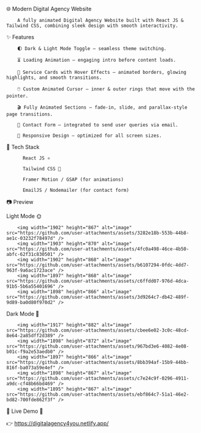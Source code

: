 🌐 Modern Digital Agency Website

        A fully animated Digital Agency Website built with React JS & Tailwind CSS, combining sleek design with smooth interactivity.

✨ Features

        🌓 Dark & Light Mode Toggle – seamless theme switching.
        
        ⏳ Loading Animation – engaging intro before content loads.
        
        🎨 Service Cards with Hover Effects – animated borders, glowing highlights, and smooth transitions.
        
        🖱️ Custom Animated Cursor – inner & outer rings that move with the pointer.
        
        🎬 Fully Animated Sections – fade-in, slide, and parallax-style page transitions.
        
        📩 Contact Form – integrated to send user queries via email.
        
        📱 Responsive Design – optimized for all screen sizes.

🚀 Tech Stack

          React JS ⚛️
          
          Tailwind CSS 🎨
          
          Framer Motion / GSAP (for animations)
          
          EmailJS / Nodemailer (for contact form)

📷 Preview



 Light Mode 🌞

        <img width="1902" height="867" alt="image" src="https://github.com/user-attachments/assets/3282e18b-553b-44b8-ae1c-03232f78497d" />
        <img width="1903" height="870" alt="image" src="https://github.com/user-attachments/assets/4fc0a498-46ce-4b50-abfc-62f31c830501" />
        <img width="1902" height="868" alt="image" src="https://github.com/user-attachments/assets/b6107294-0fdc-4dd7-963f-9a6ac1723ace" />
        <img width="1897" height="868" alt="image" src="https://github.com/user-attachments/assets/c6ffdd07-976d-4dca-91b5-5b6a55401696" />
        <img width="1898" height="866" alt="image" src="https://github.com/user-attachments/assets/3d9264c7-db42-489f-9d89-ba0d80f970d2" />



Dark Mode 🌙

        <img width="1917" height="882" alt="image" src="https://github.com/user-attachments/assets/cbee6e02-3c0c-48cd-8e64-2a85dff2d389" />
        <img width="1898" height="872" alt="image" src="https://github.com/user-attachments/assets/967bd3e6-4082-4e08-b01c-f9a2e53aedb0" />
        <img width="1897" height="866" alt="image" src="https://github.com/user-attachments/assets/8bb394af-15b9-44bb-816f-ba073a59e4ef" />
        <img width="1898" height="867" alt="image" src="https://github.com/user-attachments/assets/c7e24c9f-0296-4911-a9dc-cf48b66bd469" />
        <img width="1895" height="867" alt="image" src="https://github.com/user-attachments/assets/ebf864c7-51a1-46e2-bd82-700fde862f3f" />



🌟 Live Demo 🌟

👉 https://digitalagency4you.netlify.app/

